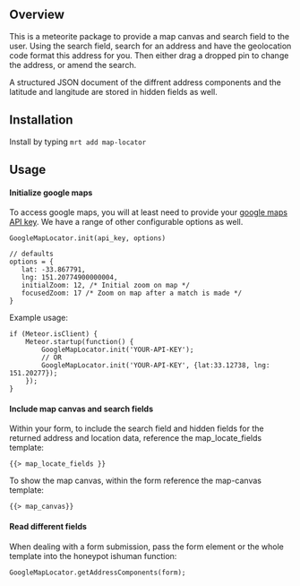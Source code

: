 ## Overview 

This is a meteorite package to provide a map canvas and search field to the user.  Using the search field, search for an address and have the geolocation code format this address for you.  Then either drag a dropped pin to change the address, or amend the search.

A structured JSON document of the diffrent address components and the latitude and langitude are stored in hidden fields as well.

## Installation

Install by typing `mrt add map-locator`

## Usage

#### Initialize google maps

To access google maps, you will at least need to provide your [google maps API key](https://developers.google.com/maps/documentation/javascript/tutorial#api_key).  We have a range of other configurable options as well.

    GoogleMapLocator.init(api_key, options)
    
    // defaults
    options = {
       lat: -33.867791,
       lng: 151.20774900000004,
       initialZoom: 12, /* Initial zoom on map */
       focusedZoom: 17 /* Zoom on map after a match is made */
    }
    
Example usage:

    if (Meteor.isClient) {
    	Meteor.startup(function() {
    		GoogleMapLocator.init('YOUR-API-KEY');
    		// OR
    		GoogleMapLocator.init('YOUR-API-KEY', {lat:33.12738, lng: 151.20277});    		
    	});
    }

#### Include map canvas and search fields

Within your form, to include the search field and hidden fields for the returned address and location data, reference the map_locate_fields template:

    {{> map_locate_fields }}

To show the map canvas, within the form reference the map-canvas template:

    {{> map_canvas}}
    
#### Read different fields

When dealing with a form submission, pass the form element or the whole template into the honeypot ishuman function:

    GoogleMapLocator.getAddressComponents(form);
    
